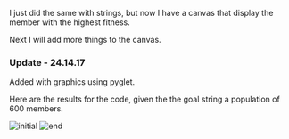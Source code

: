 I just did the same with strings, but now I have a canvas that display the member with the highest fitness.

Next I will add more things to the canvas.

### Update - 24.14.17

Added with graphics using pyglet.

Here are the results for the code, given the the goal string a population of 600 members.

![initial](https://user-images.githubusercontent.com/34630228/38104647-34d54ab0-3360-11e8-9826-8f194e6ce7c6.png)
![end](https://user-images.githubusercontent.com/34630228/38104646-34a36540-3360-11e8-9cbd-083d65995953.png)

